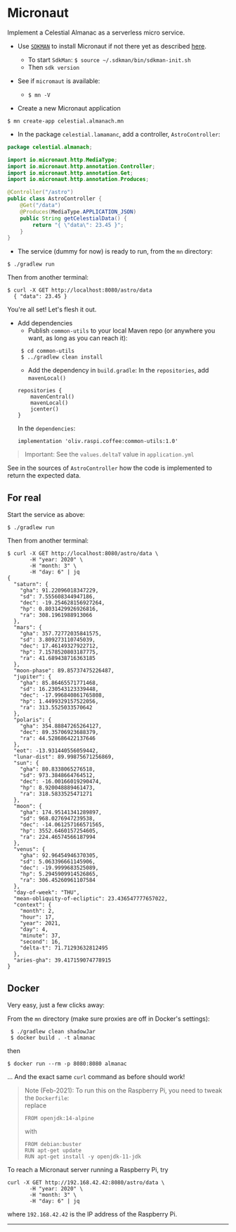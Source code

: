 # Micronaut
Implement a Celestial Almanac as a serverless micro service.

- Use [`SDKMAN`](https://sdkman.io/) to install Micronaut if not there yet
as described [here](https://micronaut-projects.github.io/micronaut-starter/latest/guide/#installation).
    - To start `SdkMan`: `$ source ~/.sdkman/bin/sdkman-init.sh`
    - Then `sdk version`

- See if `micromaut` is available:
    - `$ mn -V`

- Create a new Micronaut application
```
$ mn create-app celestial.almanach.mn
```
<!--    
> Note: From an IDE like IntelliJ, navigate to the newly created `mn/build.gradle`,
> right-click on it, choose `Mark Directory as` > `. . .`. 
-->

- In the package `celestial.lamamanc`, add a controller, `AstroController`:
```java
package celestial.almanach;

import io.micronaut.http.MediaType;
import io.micronaut.http.annotation.Controller;
import io.micronaut.http.annotation.Get;
import io.micronaut.http.annotation.Produces;

@Controller("/astro")
public class AstroController {
    @Get("/data")
    @Produces(MediaType.APPLICATION_JSON)
    public String getCelestialData() {
        return "{ \"data\": 23.45 }";
    }
}
```
- The service (dummy for now) is ready to run, from the `mn` directory:
```
$ ./gradlew run
```
Then from another terminal:
```
$ curl -X GET http://localhost:8080/astro/data
  { "data": 23.45 }
```

You're all set! Let's flesh it out.

- Add dependencies
    - Publish `common-utils` to your local Maven repo (or anywhere you want, as long as you can reach it):
    ```
     $ cd common-utils
     $ ../gradlew clean install
    ```      
    - Add the dependency in `build.gradle`:
    In the `repositories`, add `mavenLocal()`
    ```
    repositories {
        mavenCentral()
        mavenLocal()
        jcenter()
    }
    ```
    In the `dependencies`:
    ```
    implementation 'oliv.raspi.coffee:common-utils:1.0'
    ```  
> Important: See the `values.deltaT` value in `application.yml`
>  

See in the sources of `AstroController` how the code is implemented to return the expected data.

## For real
Start the service as above:
```
$ ./gradlew run
```
Then from another terminal:
```
$ curl -X GET http://localhost:8080/astro/data \
       -H "year: 2020" \
       -H "month: 3" \
       -H "day: 6" | jq
{
  "saturn": {
    "gha": 91.22096018347229,
    "sd": 7.555608344947186,
    "dec": -19.254628156927264,
    "hp": 0.8031429926926816,
    "ra": 308.1961988913066
  },
  "mars": {
    "gha": 357.72772035841575,
    "sd": 3.809273110745039,
    "dec": 17.46149327922712,
    "hp": 7.1578520803187775,
    "ra": 41.689438716363185
  },
  "moon-phase": 89.85737475226487,
  "jupiter": {
    "gha": 85.86465571771468,
    "sd": 16.230543123339448,
    "dec": -17.996840861765808,
    "hp": 1.4499329157522056,
    "ra": 313.5525033570642
  },
  "polaris": {
    "gha": 354.88847265264127,
    "dec": 89.35706923688379,
    "ra": 44.528686422137646
  },
  "eot": -13.931440556059442,
  "lunar-dist": 89.99875671256869,
  "sun": {
    "gha": 80.8338065276518,
    "sd": 973.3848664764512,
    "dec": -16.00166019290474,
    "hp": 8.920048889461473,
    "ra": 318.5833525471271
  },
  "moon": {
    "gha": 174.95141341289897,
    "sd": 968.0276947239538,
    "dec": -14.061257166571565,
    "hp": 3552.6460157254605,
    "ra": 224.46574566187994
  },
  "venus": {
    "gha": 92.96454946370305,
    "sd": 5.063396661145906,
    "dec": -19.9999683525089,
    "hp": 5.2945909914526865,
    "ra": 306.45260961107584
  },
  "day-of-week": "THU",
  "mean-obliquity-of-ecliptic": 23.436547777657022,
  "context": {
    "month": 2,
    "hour": 17,
    "year": 2021,
    "day": 4,
    "minute": 37,
    "second": 16,
    "delta-t": 71.71293632812495
  },
  "aries-gha": 39.417159074778915
}
```

## Docker
Very easy, just a few clicks away:

From the `mn` directory (make sure proxies are off in Docker's settings):
```
 $ ./gradlew clean shadowJar
 $ docker build . -t almanac
```
then
```
$ docker run --rm -p 8080:8080 almanac
```
... And the exact same `curl` command as before should work!

> Note (Feb-2021): To run this on the Raspberry Pi, you need to tweak the `Dockerfile`:  
> replace
> ```
> FROM openjdk:14-alpine
> ```
> with  
> ```
> FROM debian:buster
> RUN apt-get update
> RUN apt-get install -y openjdk-11-jdk
> ```

To reach a Micronaut server running a Raspberry Pi, try
```
curl -X GET http://192.168.42.42:8080/astro/data \
       -H "year: 2020" \
       -H "month: 3" \
       -H "day: 6" | jq
```
where `192.168.42.42` is the IP address of the Raspberry Pi. 

---
